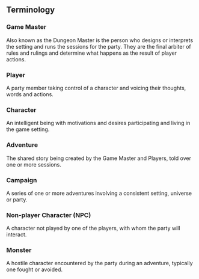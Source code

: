 ## Terminology


### Game Master

Also known as the Dungeon Master is the person who designs or interprets the setting and runs the sessions for the party. They are the final arbiter of rules and rulings and determine what happens as the result of player actions. 


### Player

A party member taking control of a character and voicing their thoughts, words and actions. 


### Character

An intelligent being with motivations and desires participating and living in the game setting. 


### Adventure

The shared story being created by the Game Master and Players, told over one or more sessions.


### Campaign

A series of one or more adventures involving a consistent setting, universe or party. 


### Non-player Character (NPC)

A character not played by one of the players, with whom the party will interact.


### Monster

A hostile character encountered by the party during an adventure, typically one fought or avoided.

